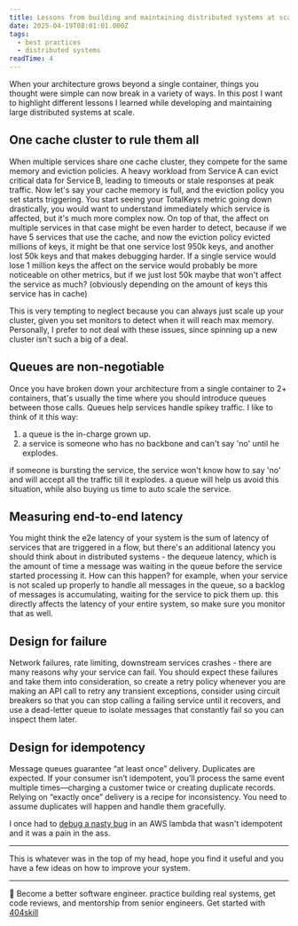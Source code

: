 ```yaml
---
title: Lessons from building and maintaining distributed systems at scale
date: 2025-04-19T08:01:01.000Z
tags:
  - best practices
  - distributed systems
readTime: 4
---
```


When your architecture grows beyond a single container, things you thought were simple can now break in a variety of ways.
In this post I want to highlight different lessons I learned while developing and maintaining large distributed systems at scale.

## One cache cluster to rule them all
When multiple services share one cache cluster, they compete for the same memory and eviction policies. A heavy workload from Service A can evict critical data for Service B, leading to timeouts or stale responses at peak traffic.
Now let's say your cache memory is full, and the eviction policy you set starts triggering. You start seeing your TotalKeys metric going down drastically, you would want to understand immediately which service is affected, but it's much more complex now.
On top of that, the affect on multiple services in that case might be even harder to detect, because if we have 5 services that use the cache, and now the eviction policy evicted millions of keys, it might be that one service lost 950k keys, and another lost 50k keys and that makes debugging harder.
If a single service would lose 1 million keys the affect on the service would probably be more noticeable on other metrics, but if we just lost 50k maybe that won't affect the service as much? (obviously depending on the amount of keys this service has in cache)

This is very tempting to neglect because you can always just scale up your cluster, given you set monitors to detect when it will reach max memory.
Personally, I prefer to not deal with these issues, since spinning up a new cluster isn't such a big of a deal.

## Queues are non-negotiable
Once you have broken down your architecture from a single container to 2+ containers, that's usually the time where you should introduce queues between those calls.
Queues help services handle spikey traffic. I like to think of it this way:

1. a queue is the in-charge grown up.
2. a service is someone who has no backbone and can't say 'no' until he explodes.

if someone is bursting the service, the service won't know how to say 'no' and will accept all the traffic till it explodes.
a queue will help us avoid this situation, while also buying us time to auto scale the service.

## Measuring end-to-end latency
You might think the e2e latency of your system is the sum of latency of services that are triggered in a flow, but there's an additional latency you should think about in distributed systems - the dequeue latency, which is the amount of time a message was waiting in the queue before the service started processing it.
How can this happen? for example, when your service is not scaled up properly to handle all messages in the queue, so a backlog of messages is accumulating, waiting for the service to pick them up. this directly affects the latency of your entire system, so make sure you monitor that as well.

## Design for failure
Network failures, rate limiting, downstream services crashes - there are many reasons why your service can fail.
You should expect these failures and take them into consideration, so create a retry policy whenever you are making an API call to retry any transient exceptions, consider using circuit breakers so that you can stop calling a failing service until it recovers, and use a dead-letter queue to isolate messages that constantly fail so you can inspect them later.

## Design for idempotency
Message queues guarantee “at least once” delivery. Duplicates are expected. If your consumer isn’t idempotent, you’ll process the same event multiple times—charging a customer twice or creating duplicate records. Relying on “exactly once” delivery is a recipe for inconsistency. You need to assume duplicates will happen and handle them gracefully.

I once had to [debug a nasty bug](https://www.16elt.com/2023/07/15/idempotency-aws-lambda/) in an AWS lambda that wasn't idempotent and it was a pain in the ass.

---

This is whatever was in the top of my head, hope you find it useful and you have a few ideas on how to improve your system.

<!-- PROMO BLOCK -->
---

🚨 Become a better software engineer. practice building real systems, get code reviews, and mentorship from senior engineers.
Get started with [404skill](https://404skill.github.io/#/)
<!-- END PROMO BLOCK -->
